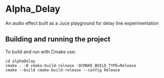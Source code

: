 # Alpha_Delay
An audio effect built as a Juce playground for delay line experimentation


## Building and running the project

To build and run with Cmake use:
```
cd alphaDelay
cmake . -B cmake-build-release -DCMAKE_BUILD_TYPE=Release
cmake --build cmake-build-release --config Release
```
